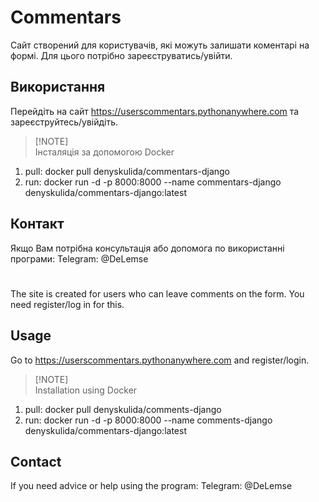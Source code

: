 # Commentars
Сайт створений для користувачів, які можуть залишати коментарі на формі. Для цього потрібно зареєструватись/увійти.

## Використання
Перейдіть на сайт https://userscommentars.pythonanywhere.com та зареєструйтесь/увійдіть.

> [!NOTE]\
> Інсталяція за допомогою Docker
1. pull: docker pull denyskulida/commentars-django
2. run: docker run -d -p 8000:8000 --name commentars-django denyskulida/commentars-django:latest

## Контакт
Якщо Вам потрібна консультація або допомога по використанні програми: Telegram: @DeLemse

# 
The site is created for users who can leave comments on the form. You need register/log in for this.

## Usage
Go to https://userscommentars.pythonanywhere.com and register/login.

> [!NOTE]\
> Installation using Docker
1. pull: docker pull denyskulida/comments-django
2. run: docker run -d -p 8000:8000 --name comments-django denyskulida/commentars-django:latest
## Contact
If you need advice or help using the program: Telegram: @DeLemse


